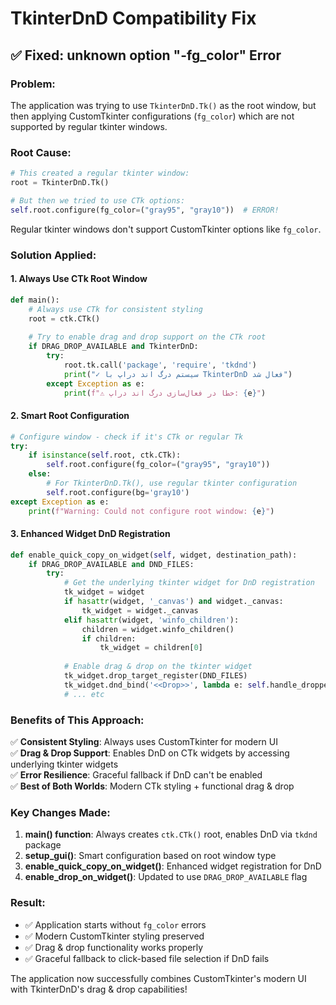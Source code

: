 # TkinterDnD Compatibility Fix

## ✅ Fixed: unknown option "-fg_color" Error

### Problem:
The application was trying to use `TkinterDnD.Tk()` as the root window, but then applying CustomTkinter configurations (`fg_color`) which are not supported by regular tkinter windows.

### Root Cause:
```python
# This created a regular tkinter window:
root = TkinterDnD.Tk()  

# But then we tried to use CTk options:
self.root.configure(fg_color=("gray95", "gray10"))  # ERROR!
```

Regular tkinter windows don't support CustomTkinter options like `fg_color`.

### Solution Applied:

#### 1. **Always Use CTk Root Window**
```python
def main():
    # Always use CTk for consistent styling
    root = ctk.CTk()
    
    # Try to enable drag and drop support on the CTk root
    if DRAG_DROP_AVAILABLE and TkinterDnD:
        try:
            root.tk.call('package', 'require', 'tkdnd')
            print("✓ سیستم درگ اند دراپ با TkinterDnD فعال شد")
        except Exception as e:
            print(f"⚠ خطا در فعال‌سازی درگ اند دراپ: {e}")
```

#### 2. **Smart Root Configuration**
```python
# Configure window - check if it's CTk or regular Tk
try:
    if isinstance(self.root, ctk.CTk):
        self.root.configure(fg_color=("gray95", "gray10"))
    else:
        # For TkinterDnD.Tk(), use regular tkinter configuration
        self.root.configure(bg='gray10')
except Exception as e:
    print(f"Warning: Could not configure root window: {e}")
```

#### 3. **Enhanced Widget DnD Registration**
```python
def enable_quick_copy_on_widget(self, widget, destination_path):
    if DRAG_DROP_AVAILABLE and DND_FILES:
        try:
            # Get the underlying tkinter widget for DnD registration
            tk_widget = widget
            if hasattr(widget, '_canvas') and widget._canvas:
                tk_widget = widget._canvas
            elif hasattr(widget, 'winfo_children'):
                children = widget.winfo_children()
                if children:
                    tk_widget = children[0]
            
            # Enable drag & drop on the tkinter widget
            tk_widget.drop_target_register(DND_FILES)
            tk_widget.dnd_bind('<<Drop>>', lambda e: self.handle_dropped_files_quick(e, destination_path))
            # ... etc
```

### Benefits of This Approach:

✅ **Consistent Styling**: Always uses CustomTkinter for modern UI  
✅ **Drag & Drop Support**: Enables DnD on CTk widgets by accessing underlying tkinter widgets  
✅ **Error Resilience**: Graceful fallback if DnD can't be enabled  
✅ **Best of Both Worlds**: Modern CTk styling + functional drag & drop  

### Key Changes Made:

1. **main() function**: Always creates `ctk.CTk()` root, enables DnD via `tkdnd` package
2. **setup_gui()**: Smart configuration based on root window type  
3. **enable_quick_copy_on_widget()**: Enhanced widget registration for DnD
4. **enable_drop_on_widget()**: Updated to use `DRAG_DROP_AVAILABLE` flag

### Result:
- ✅ Application starts without `fg_color` errors
- ✅ Modern CustomTkinter styling preserved
- ✅ Drag & drop functionality works properly
- ✅ Graceful fallback to click-based file selection if DnD fails

The application now successfully combines CustomTkinter's modern UI with TkinterDnD's drag & drop capabilities!